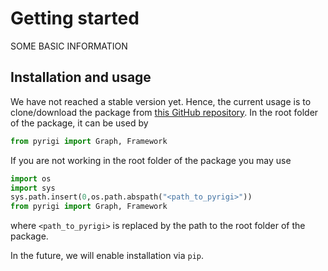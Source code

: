 # Getting started

SOME BASIC INFORMATION


## Installation and usage

We have not reached a stable version yet.
Hence, the current usage is to clone/download the package
from [this GitHub repository](https://github.com/pyRigi/PyRigi).
In the root folder of the package, it can be used by
```python
from pyrigi import Graph, Framework
```
If you are not working in the root folder of the package you may use
```python
import os
import sys
sys.path.insert(0,os.path.abspath("<path_to_pyrigi>"))
from pyrigi import Graph, Framework
```
where `<path_to_pyrigi>` is replaced by the path to the root folder of the package.

In the future, we will enable installation via `pip`.
